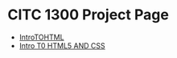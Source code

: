 # CITC 1300 Project Page

<ul>
  <li><a href="IntroToHtmlJan/Jans Cool Awesome Website.html" target="_blank">IntroTOHTML</a> </li>
<li><a href="citc1300/INTRO-TO-HTML-5-AND-CSS/Demo.html" target="_blank">Intro T0 HTML5 AND CSS</a></li>
</ul>
